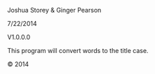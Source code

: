 Joshua Storey & Ginger Pearson

7/22/2014

V1.0.0.0

This program will convert words to the title case.

© 2014
